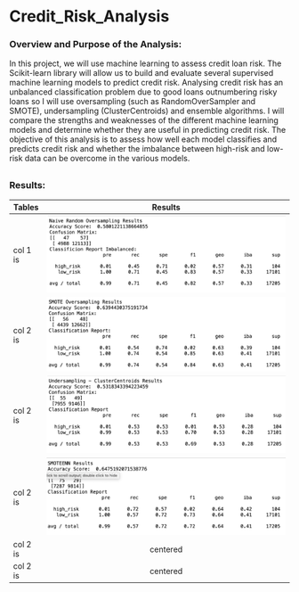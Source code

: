 # Credit_Risk_Analysis

### Overview and Purpose of the Analysis:

In this project, we will use machine learning to assess credit loan risk. The Scikit-learn library will allow us to build and evaluate several supervised machine learning models to predict credit risk. Analysing credit risk has an unbalanced classification problem due to good loans outnumbering risky loans so I will use oversampling (such as RandomOverSampler and SMOTE), undersampling (ClusterCentroids) and ensemble algorithms. I will compare the strengths and weaknesses of the different machine learning models and determine whether they are useful in predicting credit risk. The objective of this analysis is to assess how well each model classifies and predicts credit risk and whether the imbalance between high-risk and low-risk data can be overcome in the various models.

##

### Results:

 Tables   |      Results     |   
|----------|:-------------:|
| col 1 is |  ![naive](https://github.com/YanLuong/Credit_Risk_Analysis/blob/main/screenshots/naive_random_oversampling.png) | 
| col 2 is |  ![smote](https://github.com/YanLuong/Credit_Risk_Analysis/blob/main/screenshots/smote_oversampling.png)  |   
| col 2 is |  ![cluster](https://github.com/YanLuong/Credit_Risk_Analysis/blob/main/screenshots/cluster_centroids_undersampling.png)  |
| col 2 is |  ![smoteen](https://github.com/YanLuong/Credit_Risk_Analysis/blob/main/screenshots/smoteenn.png)  |
| col 2 is |    centered   |
| col 2 is |    centered   |
